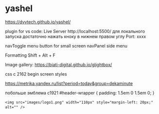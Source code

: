 # yashel

https://dvvtech.github.io/yashel/

plugin for vs code: Live Server
http://localhost:5500/
для локального запуска достаточно нажать кноку в нижнем правом углу Port: xxxx

navToggle  menu button for small screen
navPanel   side menu

Formatting Shift + Alt + F

Image gallery: https://biati-digital.github.io/glightbox/

css c 2162 begin screen styles


https://metrika.yandex.ru/list?period=today&group=dekaminute


побольше эмблема
c1921
#header-wrapper {
		padding: 1.5em 0 1.5em 0;
	}

    <img src="images/logo1.png" width="110px" style="margin-left: 20px;" alt="" />




<img src="../images/articles/doctor1.jpg" class="image left" alt="" />	